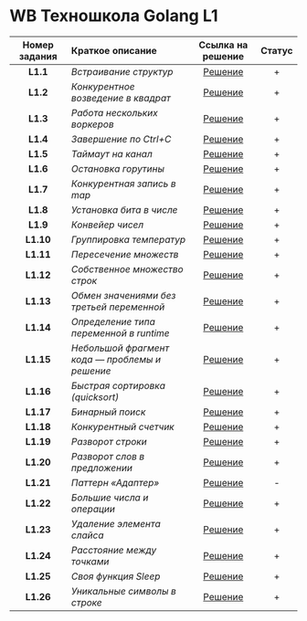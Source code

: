 # WB Техношкола Golang L1

| Номер задания | Краткое описание | Ссылка на решение | Статус |
| :-----------: | :---------------- | :---------------: | :-----: |
| **L1.1** | *Встраивание структур* | [Решение](/L1.1/main.go) | + |
| **L1.2** | *Конкурентное возведение в квадрат* | [Решение](/L1.2/main.go) | + |
| **L1.3** | *Работа нескольких воркеров* | [Решение](/L1.3/main.go) | + |
| **L1.4** | *Завершение по Ctrl+C* | [Решение](/L1.4/main.go) | + |
| **L1.5** | *Таймаут на канал* | [Решение](/L1.5/main.go) | + |
| **L1.6** | *Остановка горутины* | [Решение](/L1.6/main.go) | + |
| **L1.7** | *Конкурентная запись в map* | [Решение](/L1.7/main.go) | + |
| **L1.8** | *Установка бита в числе* | [Решение](/L1.8/main.go) | + |
| **L1.9** | *Конвейер чисел* | [Решение](/L1.9/main.go) | + |
| **L1.10** | *Группировка температур* | [Решение](/L1.10/main.go) | + |
| **L1.11** | *Пересечение множеств* | [Решение](/L1.11/main.go) | + |
| **L1.12** | *Собственное множество строк* | [Решение](/L1.12/main.go) | + |
| **L1.13** | *Обмен значениями без третьей переменной* | [Решение](/L1.13/main.go) | + |
| **L1.14** | *Определение типа переменной в runtime* | [Решение](/L1.14/main.go) | + |
| **L1.15** | *Небольшой фрагмент кода — проблемы и решение* | [Решение](/L1.15/main.go) | + |
| **L1.16** | *Быстрая сортировка (quicksort)* | [Решение](/L1.16/main.go) | + |
| **L1.17** | *Бинарный поиск* | [Решение](/L1.17/main.go) | + |
| **L1.18** | *Конкурентный счетчик* | [Решение](/L1.18/main.go) | + |
| **L1.19** | *Разворот строки* | [Решение](/L1.19/main.go) | + |
| **L1.20** | *Разворот слов в предложении* | [Решение](/L1.20/main.go) | + |
| **L1.21** | *Паттерн «Адаптер»* | [Решение](/L1.21/main.go) | - |
| **L1.22** | *Большие числа и операции* | [Решение](/L1.22/main.go) | + |
| **L1.23** | *Удаление элемента слайса* | [Решение](/L1.23/main.go) | + |
| **L1.24** | *Расстояние между точками* | [Решение](/L1.24/main.go) | + |
| **L1.25** | *Своя функция Sleep* | [Решение](/L1.25/main.go) | + |
| **L1.26** | *Уникальные символы в строке* | [Решение](/L1.26/main.go) | + |
